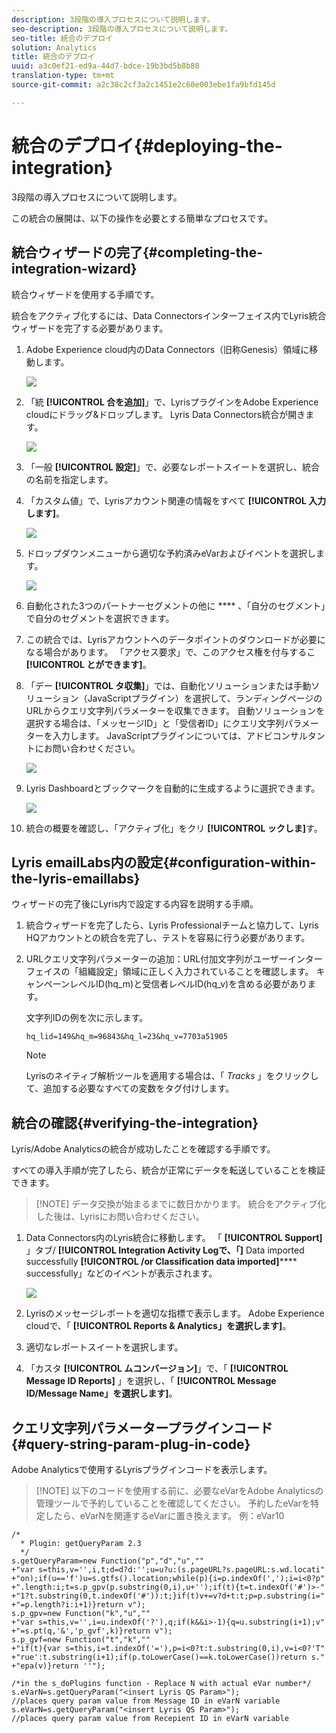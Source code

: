 ```yaml
---
description: 3段階の導入プロセスについて説明します。
seo-description: 3段階の導入プロセスについて説明します。
seo-title: 統合のデプロイ
solution: Analytics
title: 統合のデプロイ
uuid: a3c0ef21-ed9a-44d7-bdce-19b3bd5b8b80
translation-type: tm+mt
source-git-commit: a2c38c2cf3a2c1451e2c60e003ebe1fa9bfd145d

---
```



# 統合のデプロイ{#deploying-the-integration}

3段階の導入プロセスについて説明します。

この統合の展開は、以下の操作を必要とする簡単なプロセスです。

## 統合ウィザードの完了{#completing-the-integration-wizard}

統合ウィザードを使用する手順です。

統合をアクティブ化するには、Data Connectorsインターフェイス内でLyris統合ウィザードを完了する必要があります。

1. Adobe Experience cloud内のData Connectors（旧称Genesis）領域に移動します。

   ![](assets/data_connectors.png)

1. 「統 **[!UICONTROL 合を追加]**」で、LyrisプラグインをAdobe Experience cloudにドラッグ&amp;ドロップします。 Lyris Data Connectors統合が開きます。

   ![](assets/add_integration.png)

1. 「一般 **[!UICONTROL 設定]**」で、必要なレポートスイートを選択し、統合の名前を指定します。
1. 「カスタム値」で、Lyrisアカウント関連の情報をすべて **[!UICONTROL 入力します]**。

   ![](assets/general_settings.png)

1. ドロップダウンメニューから適切な予約済みeVarおよびイベントを選択します。

   ![](assets/variable_mapping.png)

1. 自動化された3つのパートナーセグメントの他に **** 、「自分のセグメント」で自分のセグメントを選択できます。
1. この統合では、Lyrisアカウントへのデータポイントのダウンロードが必要になる場合があります。 「アクセス要求」で、このアクセス権を付与するこ **[!UICONTROL とができます]**。
1. 「デー **[!UICONTROL タ収集]**」では、自動化ソリューションまたは手動ソリューション（JavaScriptプラグイン）を選択して、ランディングページのURLからクエリ文字列パラメーターを収集できます。 自動ソリューションを選択する場合は、「メッセージID」と「受信者ID」にクエリ文字列パラメーターを入力します。 JavaScriptプラグインについては、アドビコンサルタントにお問い合わせください。

   ![](assets/data_collection.png)

1. Lyris Dashboardとブックマークを自動的に生成するように選択できます。

   ![](assets/dashboard_generation.png)

1. 統合の概要を確認し、「アクティブ化」をクリ **[!UICONTROL ックしま]**&#x200B;す。

## Lyris emailLabs内の設定{#configuration-within-the-lyris-emaillabs}

ウィザードの完了後にLyris内で設定する内容を説明する手順。

1. 統合ウィザードを完了したら、Lyris Professionalチームと協力して、Lyris HQアカウントとの統合を完了し、テストを容易に行う必要があります。
1. URLクエリ文字列パラメーターの追加：URL付加文字列がユーザーインターフェイスの「組織設定」領域に正しく入力されていることを確認します。 キャンペーンレベルID(hq_m)と受信者レベルID(hq_v)を含める必要があります。

   文字列IDの例を次に示します。

   ```
   hq_lid=149&hq_m=96843&hq_l=23&hq_v=7703a51905
   ```

   >[!NOTE]
   >
   >Lyrisのネイティブ解析ツールを適用する場合は、「 *Tracks* 」をクリックして、追加する必要なすべての変数をタグ付けします。

## 統合の確認{#verifying-the-integration}

Lyris/Adobe Analyticsの統合が成功したことを確認する手順です。

すべての導入手順が完了したら、統合が正常にデータを転送していることを検証できます。

> [!NOTE] データ交換が始まるまでに数日かかります。 統合をアクティブ化した後は、Lyrisにお問い合わせください。

1. Data Connectors内のLyris統合に移動します。 「 **[!UICONTROL Support]** 」タブ/ **[!UICONTROL Integration Activity Logで、「]** Data imported successfully **[!UICONTROL /or Classification data imported]****** successfully」などのイベントが表示されます。

   ![](assets/integration_info.png)

1. Lyrisのメッセージレポートを適切な指標で表示します。 Adobe Experience cloudで、「 **[!UICONTROL Reports &amp; Analytics」を選択します]**。
1. 適切なレポートスイートを選択します。
1. 「カスタ **[!UICONTROL ムコンバージョン]**」で、「 **[!UICONTROL Message ID Reports]** 」を選択し、「 **[!UICONTROL Message ID/Message Name」を選択します]**。

## クエリ文字列パラメータープラグインコード{#query-string-param-plug-in-code}

Adobe Analyticsで使用するLyrisプラグインコードを表示します。

> [!NOTE] 以下のコードを使用する前に、必要なeVarをAdobe Analyticsの管理ツールで予約していることを確認してください。 予約したeVarを特定したら、eVarNを関連するeVarに置き換えます。 例：eVar10

```
/* 
  * Plugin: getQueryParam 2.3 
  */ 
s.getQueryParam=new Function("p","d","u","" 
+"var s=this,v='',i,t;d=d?d:'';u=u?u:(s.pageURL?s.pageURL:s.wd.locati" 
+"on);if(u=='f')u=s.gtfs().location;while(p){i=p.indexOf(',');i=i<0?p" 
+".length:i;t=s.p_gpv(p.substring(0,i),u+'');if(t){t=t.indexOf('#')>-" 
+"1?t.substring(0,t.indexOf('#')):t;}if(t)v+=v?d+t:t;p=p.substring(i=" 
+"=p.length?i:i+1)}return v"); 
s.p_gpv=new Function("k","u","" 
+"var s=this,v='',i=u.indexOf('?'),q;if(k&&i>-1){q=u.substring(i+1);v" 
+"=s.pt(q,'&','p_gvf',k)}return v"); 
s.p_gvf=new Function("t","k","" 
+"if(t){var s=this,i=t.indexOf('='),p=i<0?t:t.substring(0,i),v=i<0?'T" 
+"rue':t.substring(i+1);if(p.toLowerCase()==k.toLowerCase())return s." 
+"epa(v)}return ''"); 
 
/*in the s_doPlugins function - Replace N with actual eVar number*/ 
s.eVarN=s.getQueryParam("<insert Lyris QS Param>");  
//places query param value from Message ID in eVarN variable s.eVarN=s.getQueryParam("<insert Lyris QS Param>");  
//places query param value from Recepient ID in eVarN variable 
```
